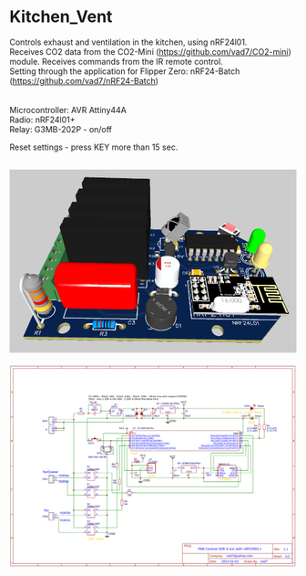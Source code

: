 # Kitchen_Vent
Controls exhaust and ventilation in the kitchen, using nRF24l01.  
Receives CO2 data from the CO2-Mini (https://github.com/vad7/CO2-mini) module.
Receives commands from the IR remote control.  
Setting through the application for Flipper Zero: nRF24-Batch (https://github.com/vad7/nRF24-Batch)  
<br>
<br>Microcontroller: AVR Attiny44A  
Radio: nRF24l01+  
Relay: G3MB-202P - on/off  
  
Reset settings - press KEY more than 15 sec.  

<br>
<img src="https://raw.githubusercontent.com/vad7/Kitchen_Vent/main/3D.png">
<br>
<br>
<img src="https://raw.githubusercontent.com/vad7/Kitchen_Vent/main/Schema.png">

